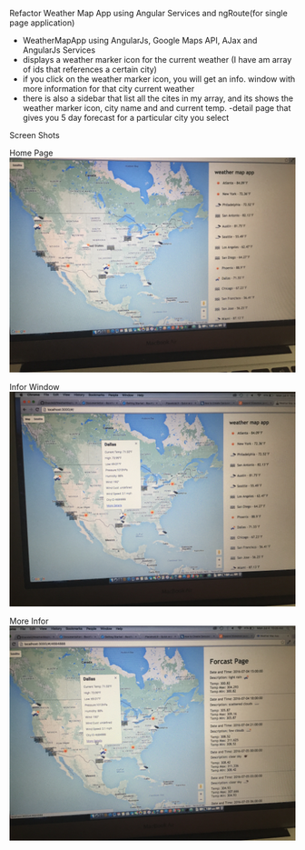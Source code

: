 Refactor Weather Map App using Angular Services and ngRoute(for single page application)
 - WeatherMapApp using AngularJs, Google Maps API, AJax and AngularJs Services
 - displays a weather marker icon for the current weather (I have am array of ids that references a certain city)
 - if you click on the weather marker icon, you will get an info. window with more information for that city current weather
 - there is also a sidebar that list all the cites in my array, and its shows the weather marker icon, city name and and current temp.
 -detail page that gives you 5 day forecast for a particular city you select




Screen Shots

Home Page
![alt tag](https://raw.githubusercontent.com/ShandaQ/WeatherMapApp/master/IMG_1763.JPG)

Infor Window
![alt tag](https://github.com/ShandaQ/WeatherMapApp/blob/master/IMG_1764.JPG)

More Infor 
![alt tag](https://github.com/ShandaQ/WeatherMapApp/blob/master/IMG_1765.JPG)
